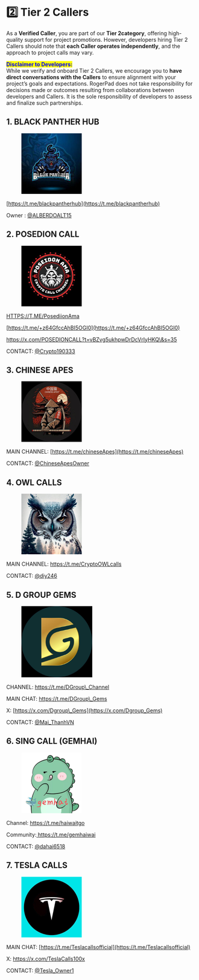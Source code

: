 # 2️⃣ Tier 2 Callers



As a **Verified Caller**, you are part of our **Tier 2category**, offering high-quality support for project promotions. However, developers hiring Tier 2 Callers should note that **each Caller operates independently**, and the approach to project calls may vary.

<mark style="color:blue;">**Disclaimer to Developers:**</mark>\
While we verify and onboard Tier 2 Callers, we encourage you to **have direct conversations with the Callers** to ensure alignment with your project’s goals and expectations. RogerPad does not take responsibility for decisions made or outcomes resulting from collaborations between developers and Callers. It is the sole responsibility of developers to assess and finalize such partnerships.



## 1. BLACK PANTHER HUB

<figure><img src="../../../.gitbook/assets/IMAGE 2025-01-12 203852.jpeg" alt="" width="160"><figcaption></figcaption></figure>

[https://t.me/blackpantherhub](https://t.me/blackpantherhub)

Owner : [@ALBERDOALT15](https://t.me/ALBERDOALT15)



## 2. POSEDION CALL

<figure><img src="../../../.gitbook/assets/IMAGE 2025-01-13 142451.jpeg" alt="" width="160"><figcaption></figcaption></figure>

[HTTPS://T.ME/PosediionAma](https://t.me/PosediionAma)

[https://t.me/+z64GfccAhBI5OGI0](https://t.me/+z64GfccAhBI5OGI0)

[https://x.com/POSEDIONCALL?t=vBZvg5ukhpwDrDcVrIyHKQ\&s=35 ](https://x.com/POSEDIONCALL?t=vBZvg5ukhpwDrDcVrIyHKQ\&s=35)

CONTACT: [@Crypto190333](https://t.me/Crypto190333)



## 3. CHINESE APES

<figure><img src="../../../.gitbook/assets/IMAGE 2025-01-16 201035.jpeg" alt="" width="160"><figcaption></figcaption></figure>

MAIN CHANNEL: [https://t.me/chineseApes](https://t.me/chineseApes)

CONTACT: [@ChineseApesOwner](https://t.me/ChineseApesOwner)



## 4. OWL CALLS

<figure><img src="../../../.gitbook/assets/IMAGE 2025-01-16 201231.jpeg" alt="" width="160"><figcaption></figcaption></figure>

MAIN CHANNEL: [https://t.me/CryptoOWLcalls ](https://t.me/CryptoOWLcalls)

CONTACT: [@diy246](https://t.me/diy246)



## 5. D GROUP GEMS

<figure><img src="../../../.gitbook/assets/IMAGE 2025-01-17 221034.jpeg" alt="" width="188"><figcaption></figcaption></figure>

CHANNEL: [https://t.me/DGroup\_Channel ](https://t.me/DGroup_Channel)

MAIN CHAT: [https://t.me/DGroup\_Gems ](https://t.me/DGroup_Gems)

X: [https://x.com/Dgroup\_Gems](https://x.com/Dgroup_Gems)

CONTACT: [@Mai\_ThanhVN](https://t.me/Mai_ThanhVN)



## 6. SING CALL (GEMHAI)

<figure><img src="../../../.gitbook/assets/IMAGE 2025-01-18 103157.jpeg" alt="" width="160"><figcaption></figcaption></figure>

Channel: [https://t.me/haiwaitgo ](https://t.me/haiwaitgo)

Community:[ https://t.me/gemhaiwai ](https://t.me/gemhaiwai)

CONTACT: [@dahai6518](https://t.me/dahai6518)



## 7. TESLA CALLS

<figure><img src="../../../.gitbook/assets/IMAGE 2025-01-18 120531.jpeg" alt="" width="160"><figcaption></figcaption></figure>

MAIN CHAT: [https://t.me/Teslacallsofficial](https://t.me/Teslacallsofficial)

X: [https://x.com/TeslaCalls100x ](https://x.com/TeslaCalls100x)

CONTACT: [@Tesla\_Owner1](https://t.me/Tesla_Owner1)
